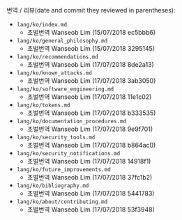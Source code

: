 번역 / 리뷰(date and commit they reviewed in parentheses):

- `lang/ko/index.md`
  - 초벌번역 Wanseob Lim (15/07/2018 ec5bbb6)
- `lang/ko/general_philosophy.md`
  - 초벌번역 Wanseob Lim (15/07/2018 3295145)
- `lang/ko/recommendations.md`
  - 초벌번역 Wanseob Lim (17/07/2018 8de2a13)
- `lang/ko/known_attacks.md`
  - 초벌번역 Wanseob Lim (17/07/2018 3ab3050)
- `lang/ko/software_engineering.md`
  - 초벌번역 Wanseob Lim (17/07/2018 11e1c02)
- `lang/ko/tokens.md`
  - 초벌번역 Wanseob Lim (17/07/2018 b333535)
- `lang/ko/documentation_procedures.md`
  - 초벌번역 Wanseob Lim (17/07/2018 9e9f701)
- `lang/ko/security_tools.md`
  - 초벌번역 Wanseob Lim (17/07/2018 b864ac0)
- `lang/ko/security_notifications.md`
  - 초벌번역 Wanseob Lim (17/07/2018 14918f1)
- `lang/ko/future_improvements.md`
  - 초벌번역 Wanseob Lim (17/07/2018 37fc1b2)
- `lang/ko/bibliography.md`
  - 초벌번역 Wanseob Lim (17/07/2018 5441783)
- `lang/ko/about/contributing.md`
  - 초벌번역 Wanseob Lim (17/07/2018 53f3948)
